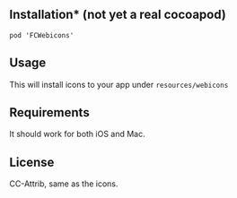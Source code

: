 Installation* (not yet a real cocoapod) 
------------

    pod 'FCWebicons'


Usage
-----


This will install icons to your app under `resources/webicons`

Requirements
------------

It should work for both iOS and Mac.


License
-------

CC-Attrib, same as the icons.
